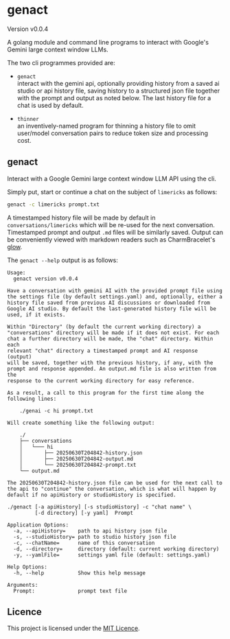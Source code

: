 # genact

Version v0.0.4

A golang module and command line programs to interact with Google's
Gemini large context window LLMs.

The two cli programmes provided are:

* `genact`\
  interact with the gemini api, optionally providing history from a
  saved ai studio or api history file, saving history to a structured
  json file together with the prompt and output as noted below.
  The last history file for a chat is used by default.

* `thinner`\
  an inventively-named program for thinning a history file to omit
  user/model conversation pairs to reduce token size and processing
  cost.

## genact

Interact with a Google Gemini large context window LLM API using the
cli.

Simply put, start or continue a chat on the subject of `limericks` as
follows:

```bash
genact -c limericks prompt.txt
```

A timestamped history file will be made by default in
`conversations/limericks` which will be re-used for the next
conversation. Timestamped prompt and output `.md` files will be
similarly saved. Output can be conveniently viewed with markdown readers
such as CharmBracelet's [glow](https://github.com/charmbracelet/glow).

The `genact --help` output is as follows:

```
Usage:
  genact version v0.0.4

Have a conversation with gemini AI with the provided prompt file using
the settings file (by default settings.yaml) and, optionally, either a
history file saved from previous AI discussions or downloaded from
Google AI studio. By default the last-generated history file will be
used, if it exists.

Within "Directory" (by default the current working directory) a
"conversations" directory will be made if it does not exist. For each
chat a further directory will be made, the "chat" directory. Within each
relevant "chat" directory a timestamped prompt and AI response (output)
will be saved, together with the previous history, if any, with the
prompt and response appended. An output.md file is also written from the
response to the current working directory for easy reference.

As a result, a call to this program for the first time along the
following lines:

	./genai -c hi prompt.txt

Will create something like the following output:

	./
	├── conversations
	│   └─── hi
	│       ├── 20250630T204842-history.json
	│       ├── 20250630T204842-output.md
	│       └── 20250630T204842-prompt.txt
	└── output.md

The 20250630T204842-history.json file can be used for the next call to
the api to "continue" the conversation, which is what will happen by
default if no apiHistory or studioHistory is specified.

./genact [-a apiHistory] [-s studioHistory] -c "chat name" \
         [-d directory] [-y yaml]  Prompt

Application Options:
  -a, --apiHistory=    path to api history json file
  -s, --studioHistory= path to studio history json file
  -c, --chatName=      name of this conversation
  -d, --directory=     directory (default: current working directory)
  -y, --yamlFile=      settings yaml file (default: settings.yaml)

Help Options:
  -h, --help           Show this help message

Arguments:
  Prompt:              prompt text file
```

## Licence

This project is licensed under the [MIT Licence](LICENCE).

